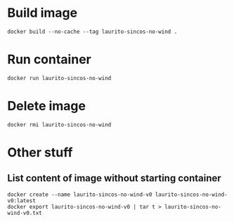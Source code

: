 # Build image
`docker build --no-cache --tag laurito-sincos-no-wind .`

# Run container
`docker run laurito-sincos-no-wind`

# Delete image 
`docker rmi laurito-sincos-no-wind`

# Other stuff
## List content of image without starting container
```
docker create --name laurito-sincos-no-wind-v0 laurito-sincos-no-wind-v0:latest
docker export laurito-sincos-no-wind-v0 | tar t > laurito-sincos-no-wind-v0.txt
```